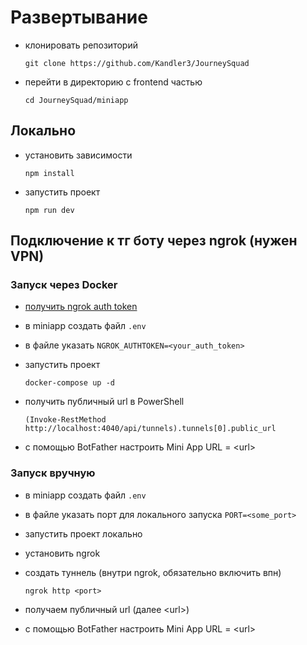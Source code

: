 # Развертывание

- клонировать репозиторий

    `git clone https://github.com/Kandler3/JourneySquad`


- перейти в директорию с frontend частью

    `cd JourneySquad/miniapp`


## Локально

- установить зависимости

    `npm install`


- запустить проект

    `npm run dev`

## Подключение к тг боту через ngrok (нужен VPN)

### Запуск через Docker

- [получить ngrok auth token](https://dashboard.ngrok.com/get-started/your-authtoken) 


- в miniapp создать файл `.env`


- в файле указать `NGROK_AUTHTOKEN=<your_auth_token>`


- запустить проект

  `docker-compose up -d`


- получить публичный url в PowerShell

  `(Invoke-RestMethod http://localhost:4040/api/tunnels).tunnels[0].public_url`


- с помощью BotFather настроить Mini App URL = \<url>

### Запуск вручную

- в miniapp создать файл `.env`


- в файле указать порт для локального запуска `PORT=<some_port>`


- запустить проект локально


- установить ngrok


- создать туннель (внутри ngrok, обязательно включить впн)

    `ngrok http <port>`


- получаем публичный url (далее \<url>)


- с помощью BotFather настроить Mini App URL = \<url>
